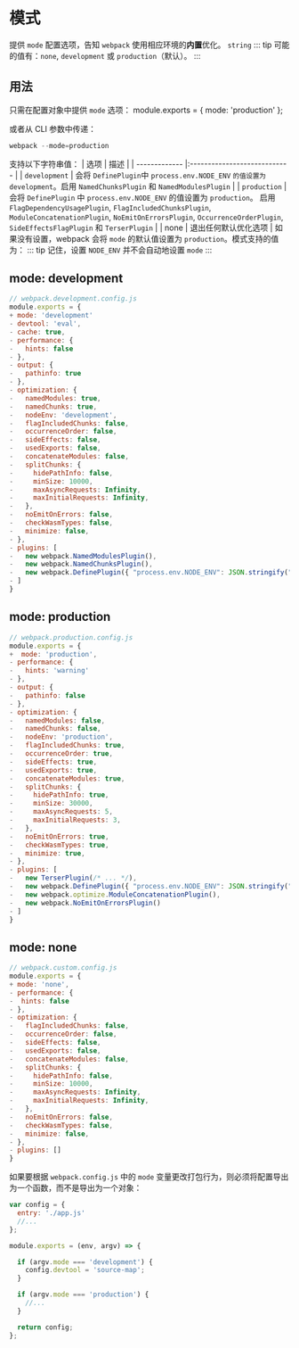 # 模式
提供 `mode` 配置选项，告知 `webpack` 使用相应环境的**内置**优化。
`string`
::: tip
可能的值有：`none`, `development` 或 `production`（默认）。
:::

## 用法
只需在配置对象中提供 `mode` 选项：
module.exports = {
  mode: 'production'
};

或者从 CLI 参数中传递：
``` js
webpack --mode=production
```
支持以下字符串值：
| 选项           | 	描述                        |
| ------------- |:---------------------------- |
| `development`      | 会将 `DefinePlugin`中 `process.env.NODE_ENV` `的值设置为development`。启用 `NamedChunksPlugin` 和  `NamedModulesPlugin` |
| `production`      | 会将 `DefinePlugin` 中 `process.env.NODE_ENV` 的值设置为 `production`。 启用 `FlagDependencyUsagePlugin`, `FlagIncludedChunksPlugin`, `ModuleConcatenationPlugin`, `NoEmitOnErrorsPlugin`, `OccurrenceOrderPlugin`, `SideEffectsFlagPlugin` 和 `TerserPlugin` |
| none | 退出任何默认优化选项 |
如果没有设置，webpack 会将 `mode` 的默认值设置为 `production`。模式支持的值为：
::: tip
记住，设置 `NODE_ENV` 并不会自动地设置 `mode`
:::

## mode: development 
``` js
// webpack.development.config.js
module.exports = {
+ mode: 'development'
- devtool: 'eval',
- cache: true,
- performance: {
-   hints: false
- },
- output: {
-   pathinfo: true
- },
- optimization: {
-   namedModules: true,
-   namedChunks: true,
-   nodeEnv: 'development',
-   flagIncludedChunks: false,
-   occurrenceOrder: false,
-   sideEffects: false,
-   usedExports: false,
-   concatenateModules: false,
-   splitChunks: {
-     hidePathInfo: false,
-     minSize: 10000,
-     maxAsyncRequests: Infinity,
-     maxInitialRequests: Infinity,
-   },
-   noEmitOnErrors: false,
-   checkWasmTypes: false,
-   minimize: false,
- },
- plugins: [
-   new webpack.NamedModulesPlugin(),
-   new webpack.NamedChunksPlugin(),
-   new webpack.DefinePlugin({ "process.env.NODE_ENV": JSON.stringify("development") }),
- ]
}
```

## mode: production 
``` js
// webpack.production.config.js
module.exports = {
+  mode: 'production',
- performance: {
-   hints: 'warning'
- },
- output: {
-   pathinfo: false
- },
- optimization: {
-   namedModules: false,
-   namedChunks: false,
-   nodeEnv: 'production',
-   flagIncludedChunks: true,
-   occurrenceOrder: true,
-   sideEffects: true,
-   usedExports: true,
-   concatenateModules: true,
-   splitChunks: {
-     hidePathInfo: true,
-     minSize: 30000,
-     maxAsyncRequests: 5,
-     maxInitialRequests: 3,
-   },
-   noEmitOnErrors: true,
-   checkWasmTypes: true,
-   minimize: true,
- },
- plugins: [
-   new TerserPlugin(/* ... */),
-   new webpack.DefinePlugin({ "process.env.NODE_ENV": JSON.stringify("production") }),
-   new webpack.optimize.ModuleConcatenationPlugin(),
-   new webpack.NoEmitOnErrorsPlugin()
- ]
}
```

## mode: none 
``` js
// webpack.custom.config.js
module.exports = {
+ mode: 'none',
- performance: {
-  hints: false
- },
- optimization: {
-   flagIncludedChunks: false,
-   occurrenceOrder: false,
-   sideEffects: false,
-   usedExports: false,
-   concatenateModules: false,
-   splitChunks: {
-     hidePathInfo: false,
-     minSize: 10000,
-     maxAsyncRequests: Infinity,
-     maxInitialRequests: Infinity,
-   },
-   noEmitOnErrors: false,
-   checkWasmTypes: false,
-   minimize: false,
- },
- plugins: []
}
```

如果要根据 `webpack.config.js` 中的 `mode` 变量更改打包行为，则必须将配置导出为一个函数，而不是导出为一个对象：
``` js
var config = {
  entry: './app.js'
  //...
};

module.exports = (env, argv) => {

  if (argv.mode === 'development') {
    config.devtool = 'source-map';
  }

  if (argv.mode === 'production') {
    //...
  }

  return config;
};
```

